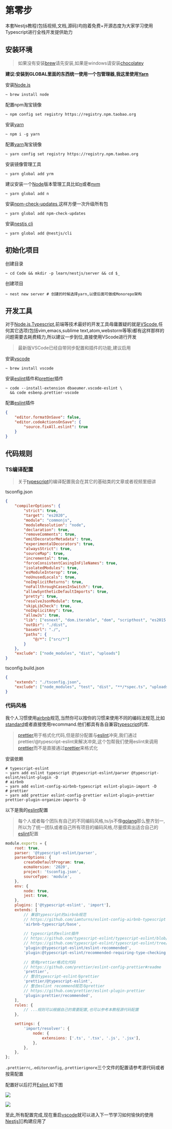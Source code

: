 # 第零步

[typescript]: https://www.typescriptlang.org/	"typescript"
[yarn]: https://classic.yarnpkg.com/zh-Hans/	"Yarn"
[node.js]: https://nodejs.org/zh-cn/	"Node.js"
[nestjs]: https://nestjs.com/	"nestjs"
[n]: https://github.com/tj/n	"n"
[nvm]: https://github.com/nvm-sh/nvm	"nvm"
[npm-check-updates]: https://github.com/raineorshine/npm-check-updates	"npm-check-updates"
[nestjs cli]: https://docs.nestjs.com/cli/overview	"nestjs cli"
[vscode]: https://code.visualstudio.com/	"vscode"
[vscode-eslint]: https://marketplace.visualstudio.com/items?itemName=dbaeumer.vscode-eslint	"vscode-eslint"
[vscode-prettier]: https://marketplace.visualstudio.com/items?itemName=esbenp.prettier-vscode	"vscode-prettier"
[Airbnb]: https://github.com/airbnb/javascript	"aribnb"
[standard]: https://standardjs.com/	"standard"
[eslint]: https://eslint.org/	"eslint"
[prettier]: https://prettier.io/	"prettier"
[golang]: https://golang.org/	"golang"

本套Nestjs教程(包括视频,文档,源码)均抱着免费+开源态度为大家学习使用Typescript进行全栈开发提供助力

## 安装环境

> 如果没有安装[brew](https://brew.sh/)请先安装,如果是windows请安装[chocolatey](https://chocolatey.org/install)

**建议:安装到GLOBAL里面的东西统一使用一个包管理器,我这里使用[Yarn][]**

安装[Node.js][]

```shell
~ brew install node
```

配置npm淘宝镜像

```shell
~ npm config set registry https://registry.npm.taobao.org
```

安装[yarn][]

```shell
~ npm i -g yarn
```

配置[yarn][]淘宝镜像

```shell
~ yarn config set registry https://registry.npm.taobao.org
```

安装镜像管理工具

```shell
~ yarn global add yrm
```

建议安装一个[Node][node.js]版本管理工具比如[n][]或者[nvm][]

```shell
~ yarn global add n
```

安装[npm-check-updates][],这样方便一次升级所有包

```shell
~ yarn global add npm-check-updates
```

安装[nestjs cli][]

```shell
~ yarn global add @nestjs/cli
```

## 初始化项目

创建目录

```shell
~ cd Code && mkdir -p learn/nestjs/server && cd $_
```

创建项目

```shell
~ nest new server # 创建的时候选择yarn,以便后面可做成Monorepo架构
```

## 开发工具

对于[Node.js][],[Typescript][],前端等技术最好的开发工具毋庸置疑的就是[VScode][],任何其它选项(包括vim,emacs,sublime text,atom,webstorm等等)都有这样那样的问题需要去耗费精力,所以建议一步到位,直接使用VScode进行开发

> 最新版VSCode已经自带同步配置和插件的功能,建议启用

安装[vscode][]

```shell
~ brew install vscode
```

安装[eslint][vscode-eslint]插件和[prettier][vscode-prettier]插件

```shell
~ code --install-extension dbaeumer.vscode-eslint \
  && code esbenp.prettier-vscode
```

配置[eslint][vscode-eslint]插件

```json
{
    "editor.formatOnSave": false,
    "editor.codeActionsOnSave": {
        "source.fixAll.eslint": true
    }
}

```

## 代码规则

### TS编译配置

> 关于[typescript][]的编译配置我会在其它的基础类的文章或者视频里细讲

tsconfig.json

```json
{
    "compilerOptions": {
        "strict": true,
        "target": "es2020",
        "module": "commonjs",
        "moduleResolution": "node",
        "declaration": true,
        "removeComments": true,
        "emitDecoratorMetadata": true,
        "experimentalDecorators": true,
        "alwaysStrict": true,
        "sourceMap": true,
        "incremental": true,
        "forceConsistentCasingInFileNames": true,
        "isolatedModules": true,
        "esModuleInterop": true,
        "noUnusedLocals": true,
        "noImplicitReturns": true,
        "noFallthroughCasesInSwitch": true,
        "allowSyntheticDefaultImports": true,
        "pretty": true,
        "resolveJsonModule": true,
        "skipLibCheck": true,
        "noImplicitAny": true,
        "allowJs": true,
        "lib": ["esnext", "dom.iterable", "dom", "scripthost", "es2015.symbol"],
        "outDir": "./dist",
        "baseUrl": "./",
        "paths": {
            "@/*": ["src/*"]
        }
    },
    "exclude": ["node_modules", "dist", "uploads"]
}
```

tsconfig.build.json

```json
{
    "extends": "./tsconfig.json",
    "exclude": ["node_modules", "test", "dist", "**/*spec.ts", "uploads"]
}
```

### 代码风格

我个人习惯使用[airbnb][]规范,当然你可以按你的习惯来使用不同的编码法规范,比如[standard][]或者直接使用recommand.他们都具有各自兼容[typescript][]的库.

> [prettier][]用于格式化代码,但是部分配置与[eslint][]冲突,我们通过prettier/@typescript-eslint来解决冲突,这个包帮我们使用eslint来调用[prettier][]而不是直接通过[prettier][]来格式化

安装依赖

```shell
# typescript-eslint
~ yarn add eslint typescript @typescript-eslint/parser @typescript-eslint/eslint-plugin -D
# airbnb
~ yarn add eslint-config-airbnb-typescript eslint-plugin-import -D
# prettier
~ yarn add prettier eslint-config-prettier eslint-plugin-prettier prettier-plugin-organize-imports -D
```

以下是我的[eslint][]配置

> 每个人或者每个团队有自己的不同编码风格,ts/js不像[golang][]那么整齐划一,所以为了统一团队或者自己所有项目的编码风格,尽量摸索出适合自己的[eslint][]配置

```javascript
module.exports = {
    root: true,
    parser: '@typescript-eslint/parser',
    parserOptions: {
        createDefaultProgram: true,
        ecmaVersion: '2020',
        project: 'tsconfig.json',
        sourceType: 'module',
    },
    env: {
        node: true,
        jest: true,
    },
    plugins: ['@typescript-eslint', 'import'],
    extends: [
        // 兼容typescript的airbnb规范
        // https://github.com/iamturns/eslint-config-airbnb-typescript
        'airbnb-typescript/base',
        
        // typescript的eslint插件
        // https://github.com/typescript-eslint/typescript-eslint/blob/master/docs/getting-started/linting/README.md
        // https://github.com/typescript-eslint/typescript-eslint/tree/master/packages/eslint-plugin
        'plugin:@typescript-eslint/eslint-recommended',
        'plugin:@typescript-eslint/recommended-requiring-type-checking',
        
        // 使用prettier格式化代码
        // https://github.com/prettier/eslint-config-prettier#readme
        'prettier',
        // 整合typescript-eslint与prettier
        'prettier/@typescript-eslint',
        // 整合eslint recommend规范与prettier
        // https://github.com/prettier/eslint-plugin-prettier
        'plugin:prettier/recommended',
    ],
    rules: {
        // ...规则可以根据自己的需要配置,也可以参考本教程源代码配置
    },

    settings: {
        'import/resolver': {
            node: {
                extensions: ['.ts', '.tsx', '.js', '.jsx'],
            },
        },
    },
};

```

`.prettierrc`,`.editorconfig`,`.prettierignore`三个文件的配置请参考源代码或者按需配置

配置好以后打开[Eslint][vscode-eslint],如下图

![](https://pic.lichnow.com/media/20201017005904.png)

![](https://pic.lichnow.com/media/20201017005917.png)

至此,所有配置完成,现在重启[vscode][]就可以进入下一节学习如何愉快的使用[Nestjs]][]构建应用了

